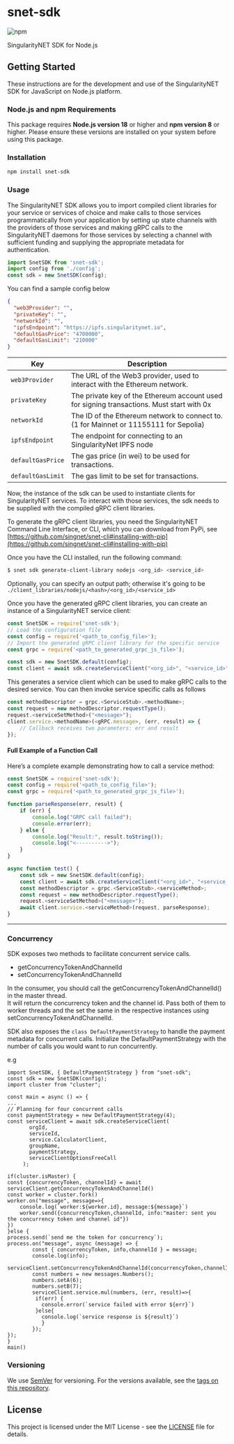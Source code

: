 # snet-sdk
![npm](https://img.shields.io/npm/v/snet-sdk.svg)

SingularityNET SDK for Node.js
  
## Getting Started  
  
These instructions are for the development and use of the SingularityNET SDK for JavaScript on Node.js platform.

### Node.js and npm Requirements

This package requires **Node.js version 18** or higher and **npm version 8** or higher. Please ensure these versions are installed on your system before using this package.

### Installation
```bash
npm install snet-sdk
```
### Usage

The SingularityNET SDK allows you to import compiled client libraries for your service or services of choice and make calls to those services programmatically from your application by setting up state channels with the providers of those services and making gRPC calls to the SingularityNET daemons for those services by selecting a channel with sufficient funding and supplying the appropriate metadata for authentication.
  
```javascript
import SnetSDK from 'snet-sdk';
import config from './config';
const sdk = new SnetSDK(config);
```

You can find a sample config below

```json
{
  "web3Provider": "",
  "privateKey": "",
  "networkId": "",
  "ipfsEndpoint": "https://ipfs.singularitynet.io",
  "defaultGasPrice": "4700000",
  "defaultGasLimit": "210000"
}
```

| **Key**            | **Description**                                                                           |
|--------------------|-------------------------------------------------------------------------------------------|
| `web3Provider`     | The URL of the Web3 provider, used to interact with the Ethereum network.|
| `privateKey`       | The private key of the Ethereum account used for signing transactions. Must start with 0x |
| `networkId`        | The ID of the Ethereum network to connect to. (1 for Mainnet or 11155111 for Sepolia)|
| `ipfsEndpoint`     | The endpoint for connecting to an SingularityNet IPFS node|
| `defaultGasPrice`  | The gas price (in wei) to be used for transactions.|
| `defaultGasLimit`  | The gas limit to be set for transactions.|


Now, the instance of the sdk can be used to instantiate clients for SingularityNET services. To interact with those services, the sdk needs to be supplied with the compiled gRPC client libraries.
  
To generate the gRPC client libraries, you need the SingularityNET Command Line Interface, or CLI, which you can download from PyPi, see [https://github.com/singnet/snet-cli#installing-with-pip](https://github.com/singnet/snet-cli#installing-with-pip)
  
Once you have the CLI installed, run the following command:
```bash
$ snet sdk generate-client-library nodejs <org_id> <service_id>
```
Optionally, you can specify an output path; otherwise it's going to be `./client_libraries/nodejs/<hash>/<org_id>/<service_id>`

Once you have the generated gRPC client libraries, you can create an instance of a SingularityNET service client:
```javascript
const SnetSDK = require('snet-sdk');
// Load the configuration file
const config = require('<path_to_config_file>');
// Import the generated gRPC client library for the specific service
const grpc = require('<path_to_generated_grpc_js_file>');

const sdk = new SnetSDK.default(config);
const client = await sdk.createServiceClient("<org_id>", "<service_id>", grpc.<ClientStub>)
```
This generates a service client which can be used to make gRPC calls to the desired service.
You can then invoke service specific calls as follows
```javascript
const methodDescriptor = grpc.<ServiceStub>.<methodName>;
const request = new methodDescriptor.requestType();
request.<serviceSetMethod>("<message>");
client.service.<methodName>(<gRPC.message>, (err, result) => {
    // Callback receives two parameters: err and result
});
```

#### Full Example of a Function Call
Here’s a complete example demonstrating how to call a service method:
```javascript
const SnetSDK = require('snet-sdk');
const config = require('<path_to_config_file>');
const grpc = require('<path_to_generated_grpc_js_file>');

function parseResponse(err, result) {
    if (err) {
        console.log("GRPC call failed");
        console.error(err);
    } else {
        console.log("Result:", result.toString());
        console.log("<---------->");
    }
}

async function test() {
    const sdk = new SnetSDK.default(config);
    const client = await sdk.createServiceClient("<org_id>", "<service_id>", grpc.<ClientStub>)
    const methodDescriptor = grpc.<ServiceStub>.<serviceMethod>;
    const request = new methodDescriptor.requestType();
    request.<serviceSetMethod>("<message>");
    await client.service.<serviceMethod>(request, parseResponse);
}
```
---

### Concurrency
SDK exposes two methods to facilitate concurrent service calls. 
 - getConcurrencyTokenAndChannelId
 - setConcurrencyTokenAndChannelId
 
 In the consumer, you should call the getConcurrencyTokenAndChannelId() in the master thread.  
 It will return the concurrency token and the channel id. 
 Pass both of them to worker threads and the set the same in the respective instances using setConcurrencyTokenAndChannelId.  
 
 SDK also exposes the `class DefaultPaymentStrategy` to handle the payment metadata for concurrent calls. 
 Initialize the DefaultPaymentStrategy with the number of calls you would want to run concurrently.
 
 e.g
 ```
import SnetSDK, { DefaultPaymentStrategy } from "snet-sdk";
const sdk = new SnetSDK(config);
import cluster from "cluster";

const main = async () => {
...
// Planning for four concurrent calls
const paymentStrategy = new DefaultPaymentStrategy(4);
const serviceClient = await sdk.createServiceClient(
        orgId,
        serviceId,
        service.CalculatorClient,
        groupName,
        paymentStrategy,
        serviceClientOptionsFreeCall
      );

if(cluster.isMaster) {
 const {concurrencyToken, channelId} = await serviceClient.getConcurrencyTokenAndChannelId()
 const worker = cluster.fork()
 worker.on("message", message=>{
     console.log(`worker:${worker.id}, message:${message}`)
     worker.send({concurrencyToken,channelId, info:"master: sent you the concurrency token and channel id"})
 })
}else {
 process.send(`send me the token for concurrency`);
 process.on("message", async (message) => {
         const { concurrencyToken, info,channelId } = message;
         console.log(info);
         serviceClient.setConcurrencyTokenAndChannelId(concurrencyToken,channelId)
         const numbers = new messages.Numbers();
         numbers.setA(6);
         numbers.setB(7);
         serviceClient.service.mul(numbers, (err, result)=>{
          if(err) {
            console.error(`service failed with error ${err}`)
          }else{
            console.log(`service response is ${result}`)
            }
         });
 });
}
main()
```
 
 
### Versioning  
  
We use [SemVer](http://semver.org/) for versioning. For the versions available, see the
[tags on this repository](https://github.com/singnet/snet-sdk-js/tags).   
  
## License  
  
This project is licensed under the MIT License - see the
[LICENSE](https://github.com/singnet/snet-sdk-js/blob/master/LICENSE) file for details.
